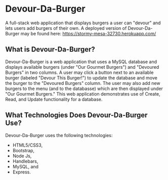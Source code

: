 # Devour-Da-Burger

A full-stack web application that displays burgers a user can "devour" and lets users add burgers of their own. A deployed version of Devour-Da-Burger may be found here: https://stormy-mesa-32730.herokuapp.com/

## What is Devour-Da-Burger?
Devour-Da-Burger is a web application that uses a MySQL database and displays available burgers (under "Our Gourmet Burgers") and "Devoured Burgers" in two columns. A user may click a button next to an available burger (labeled "Devour This Burger!") to update the database and move the burger to the "Devoured Burgers" column. The user may also add new burgers to the menu (and to the databasse) which are then displayed under "Our Gourmet Burgers." This web application demonstrates use of Create, Read, and Update functionality for a database.

## What Technologies Does Devour-Da-Burger Use?
Devour-Da-Burger uses the following technologies:
* HTML5/CSS3,
* Bootstrap,
* Node Js,
* Handlebars,
* MySQL, and
* Express.
